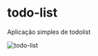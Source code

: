 # todo-list
Aplicação simples de todolist


![todo-list](https://user-images.githubusercontent.com/60712131/169105006-1782d4ab-23ec-4b7b-a687-acc155a8ead8.gif)
